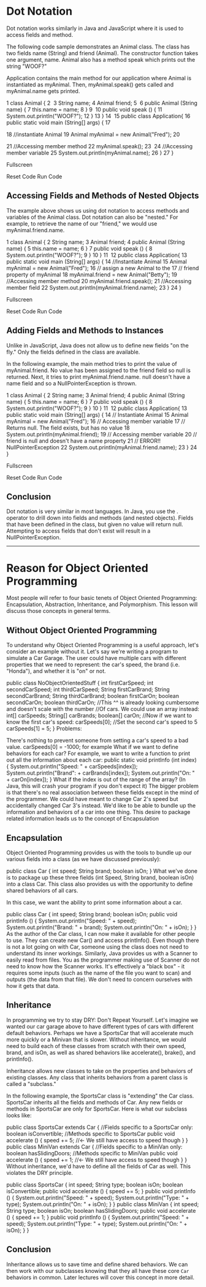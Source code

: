 # Dot Notation  

Dot notation works similarly in Java and JavaScript where it is used to access fields and method.

The following code sample demonstrates an Animal class. The class has two fields name (String) and friend (Animal). The constructor function takes one argument, name. Animal also has a method speak which prints out the string "WOOF?"

Application contains the main method for our application where Animal is instantiated as myAnimal. Then, myAnimal.speak() gets called and myAnimal.name gets printed.


1
class Animal {
2
​
3
    String name;
4
    Animal friend;
5
​
6
    public Animal (String name) {
7
        this.name = name;
8
    }
9
​
10
    public void speak () {
11
        System.out.println("WOOF?");
12
    }
13
}
14
​
15
public class Application{
16
    public static void main (String[] args) {
17
        
18
        //instantiate Animal
19
        Animal myAnimal = new Animal("Fred");
20
        
21
        //Accessing member method
22
        myAnimal.speak();
23
​
24
        //Accessing member variable
25
        System.out.println(myAnimal.name); 
26
    }
27
}

Fullscreen

Reset Code
Run Code 

## Accessing Fields and Methods of Nested Objects  

The example above shows us using dot notation to access methods and variables of the Animal class. Dot notation can also be "nested." For example, to retrieve the name of our "friend," we would use myAnimal.friend.name.


1
class Animal {
2
    String name;
3
    Animal friend;
4
    public Animal (String name) {
5
        this.name = name;
6
    }
7
    public void speak () {
8
        System.out.println("WOOF?");
9
    }
10
}
11
​
12
public class Application{
13
    public static void main (String[] args) {
14
        //Instantiate Animal
15
        Animal myAnimal = new Animal("Fred");
16
        // assign a new Animal to the
17
        // friend property of myAnimal
18
        myAnimal.friend = new Animal("Betty");
19
        //Accessing member method
20
        myAnimal.friend.speak();
21
        //Accessing member field
22
        System.out.println(myAnimal.friend.name); 
23
    }
24
}

Fullscreen

Reset Code
Run Code 

## Adding Fields and Methods to Instances

Unlike in JavaScript, Java does not allow us to define new fields "on the fly." Only the fields defined in the class are available.

In the following example, the main method tries to print the value of myAnimal.friend. No value has been assigned to the friend field so null is returned. Next, it tries to print myAnimal.friend.name. null doesn't have a name field and so a NullPointerException is thrown.


1
class Animal {
2
    String name;
3
    Animal friend;
4
    public Animal (String name) {
5
        this.name = name;
6
    }
7
    public void speak () {
8
        System.out.println("WOOF?");
9
    }
10
}
11
​
12
public class Application{
13
    public static void main (String[] args) {
14
        // Instantiate Animal
15
        Animal myAnimal = new Animal("Fred");
16
        // Accessing member variable
17
        // Returns null. The field exists, but has no value
18
        System.out.println(myAnimal.friend); 
19
        // Accessing member variable
20
        // friend is null and doesn't have a name property
21
        // ERROR!! NullPointerException
22
        System.out.println(myAnimal.friend.name); 
23
    }
24
}

Fullscreen

Reset Code
Run Code 

## Conclusion  

Dot notation is very similar in most languages. In Java, you use the . operator to drill down into fields and methods (and nested objects). Fields that have been defined in the class, but given no value will return null. Attempting to access fields that don't exist will result in a NullPointerException.

---

# Reason for Object Oriented Programming

Most people will refer to four basic tenets of Object Oriented Programming: Encapsulation, Abstraction, Inheritance, and Polymorphism. This lesson will discuss those concepts in general terms.

## Without Object Oriented Programming

To understand why Object Oriented Programming is a useful approach, let's consider an example without it. Let's say we're writing a program to simulate a Car Garage. The user could have multiple cars with different properties that we need to represent: the car's speed, the brand (i.e. "Honda"), and whether it is "on" or not.

public class NoObjectOrientedStuff {
    int firstCarSpeed;
    int secondCarSpeed;
    int thirdCarSpeed;
    String firstCarBrand;
    String secondCarBrand;
    String thirdCarBrand;
    boolean firstCarOn;
    boolean secondCarOn;
    boolean thirdCarOn;
    //This ^^ is already looking cumbersome and doesn't scale with the number
    //Of cars. We could use an array instead:
    int[] carSpeeds;
    String[] carBrands;
    boolean[] carOn;
    //Now if we want to know the first car's speed:
    carSpeeds[0];
    //Set the second car's speed to 5
    carSpeeds[1] = 5;
}
Problems:

There's nothing to prevent someone from setting a car's speed to a bad value. carSpeeds[0] = -1000; for example
What if we want to define behaviors for each car? For example, we want to write a function to print out all the information about each car:
public static void printInfo (int index) {
    System.out.println("Speed: " + carSpeeds[index]);
    System.out.println("Brand": + carBrands[index]);
    System.out.println("On: " + carOn[index]);
}
What if the index is out of the range of the array? (In Java, this will crash your program if you don't expect it)
The bigger problem is that there's no real association between these fields except in the mind of the programmer. We could have meant to change Car 2's speed but accidentally changed Car 3's instead. We'd like to be able to bundle up the information and behaviors of a car into one thing. This desire to package related information leads us to the concept of Encapsulation

## Encapsulation

Object Oriented Programming provides us with the tools to bundle up our various fields into a class (as we have discussed previously):

public class Car {
    int speed;
    String brand;
    boolean isOn;
}
What we've done is to package up these three fields (int Speed, String brand, boolean isOn) into a class Car. This class also provides us with the opportunity to define shared behaviors of all cars.

In this case, we want the ability to print some information about a car.

public class Car {
    int speed;
    String brand;
    boolean isOn;
    public void printInfo () {
        System.out.println("Speed: " + speed);
        System.out.println("Brand: " + brand);
        System.out.println("On: " + isOn);
    }
}
As the author of the Car class, I can now make it available for other people to use. They can create new Car() and access printInfo(). Even though there is not a lot going on with Car, someone using the class does not need to understand its inner workings. Similarly, Java provides us with a Scanner to easily read from files. You as the programmer making use of Scanner do not need to know how the Scanner works. It's effectively a "black box" - it requires some inputs (such as the name of the file you want to scan) and outputs (the data from that file). We don't need to concern ourselves with how it gets that data.

## Inheritance

In programming we try to stay DRY: Don't Repeat Yourself. Let's imagine we wanted our car garage above to have different types of cars with different default behaviors. Perhaps we have a SportsCar that will accelerate much more quickly or a Minivan that is slower. Without inheritance, we would need to build each of these classes from scratch with their own speed, brand, and isOn, as well as shared behaviors like accelerate(), brake(), and printInfo().

Inheritance allows new classes to take on the properties and behaviors of existing classes. Any class that inherits behaviors from a parent class is called a "subclass."

In the following example, the SportsCar class is "extending" the Car class. SportsCar inherits all the fields and methods of Car. Any new fields or methods in SportsCar are only for SportsCar. Here is what our subclass looks like:

public class SportsCar extends Car {
    //Fields specific to a SportsCar only:
    boolean isConvertible;
    //Methods specific to SportsCar
    public void accelerate () {
        speed += 5; //<- We still have access to speed though
    }
}
public class MiniVan extends Car {
    //Fields specific to a MiniVan only:
    boolean hasSlidingDoors;
    //Methods specific to MiniVan
    public void accelerate () {
        speed += 1; //<- We still have access to speed though
    }
}
Without inheritance, we'd have to define all the fields of Car as well. This violates the DRY principle.

public class SportsCar {
    int speed;
    String type;
    boolean isOn;
    boolean isConvertible;
    public void accelerate () {
        speed += 5;
    }
    public void printInfo () {
        System.out.println("Speed: " + speed);
        System.out.println("Type: " + type);
        System.out.println("On: " + isOn);
    }
}
public class MiniVan {
    int speed;
    String type;
    boolean isOn;
    boolean hasSlidingDoors;
    public void accelerate () {
        speed += 1;
    }
    public void printInfo () {
        System.out.println("Speed: " + speed);
        System.out.println("Type: " + type);
        System.out.println("On: " + isOn);
    }
}

## Conclusion

Inheritance allows us to save time and define shared behaviors. We can then work with our subclasses knowing that they all have these core `Car` behaviors in common. Later lectures will cover this concept in more detail.
